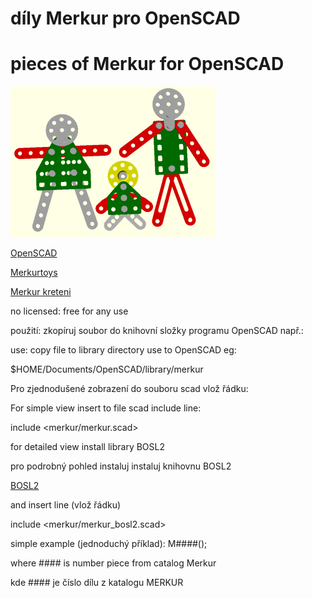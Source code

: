 # díly Merkur pro OpenSCAD

# pieces of Merkur for OpenSCAD

![logo](img/merkur-logo.png)

[OpenSCAD](https://openscad.org)

[Merkurtoys](https://www.merkurtoys.cz)

[Merkur kreteni](http://merkur.kreteni.cz)

no licensed: free for any use

použití: zkopíruj soubor do knihovní složky programu OpenSCAD např.:

use: copy file to library directory use to OpenSCAD eg:

$HOME/Documents/OpenSCAD/library/merkur
 

Pro zjednodušené zobrazení do souboru scad vlož řádku:

For simple view insert to file scad include line:

include <merkur/merkur.scad> 



for detailed view install
library BOSL2

pro podrobný pohled instaluj instaluj
knihovnu BOSL2

[BOSL2](https://github.com/BelfrySCAD/BOSL2.git)

and insert line (vlož řádku)

include <merkur/merkur_bosl2.scad>

simple example (jednoduchý příklad):  M####();

where #### is number piece from catalog Merkur

kde #### je číslo dílu z katalogu MERKUR

